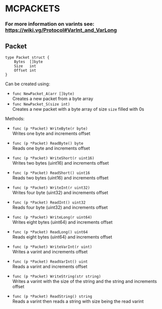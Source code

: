 # MCPACKETS

### For more information on varints see: https://wiki.vg/Protocol#VarInt_and_VarLong

## Packet
```
type Packet struct {
	Bytes  []byte
	Size   int
	Offset int
}
```

Can be created using:
- ``func NewPacket_A(arr []byte)``\
Creates a new packet from a byte array
- ``func NewPacket_S(size int)``\
Creates a new packet with a byte array of size ``size`` filled with 0s

Methods:
- ``func (p *Packet) WriteByte(r byte)`` \
Writes one byte and increments offset
- ``func (p *Packet) ReadByte() byte`` \
Reads one byte and increments offset
- ``func (p *Packet) WriteShort(r uint16)`` \
Writes  two bytes (uint16) and increments offset
- ``func (p *Packet) ReadShort() uint16`` \
Reads two bytes (uint16) and increments offset
- ``func (p *Packet) WriteInt(r uint32)`` \
Writes four byte (uint32) and increments offset
- ``func (p *Packet) ReadInt() uint32`` \
Reads four byte (uint32) and increments offset
- ``func (p *Packet) WriteLong(r uint64)`` \
Writes eight bytes (uint64) and increments offset
- ``func (p *Packet) ReadLong() uint64`` \
Reads eight bytes (uint64) and increments offset 


- ``func (p *Packet) WriteVarInt(r uint)`` \
Writes a varint and increments offset
- ``func (p *Packet) ReadVarInt() uint`` \
Reads a varint and increments offset 


- ``func (p *Packet) WriteString(str string)`` \
Writes a varint with the size of the string and the string and increments offset
- ``func (p *Packet) ReadString() string`` \
Reads a varint then reads a string with size being the read varint